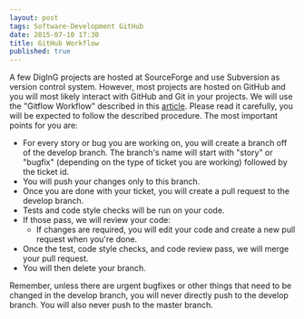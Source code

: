 ```yaml
---
layout: post
tags: Software-Development GitHub
date: 2015-07-10 17:30
title: GitHub Workflow
published: true
---
```


A few DigInG projects are hosted at SourceForge and use Subversion as version control system. However, most projects are hosted on GitHub and you will most likely interact with GitHub and Git in your projects. We will use the "Gitflow Workflow" described in this [article](https://www.atlassian.com/git/tutorials/comparing-workflows/gitflow-workflow). Please read it carefully, you will be expected to follow the described procedure. The most important points for you are:

- For every story or bug you are working on, you will create a branch off of the develop branch. The branch's name will start with "story" or "bugfix" (depending on the type of ticket you are working) followed by the ticket id.
- You will push your changes only to this branch.
- Once you are done with your ticket, you will create a pull request to the develop branch.
- Tests and code style checks will be run on your code.
- If those pass, we will review your code:
	- If changes are required, you will edit your code and create a new pull request when you're done.
- Once the test, code style checks, and code review pass, we will merge your pull request.
- You will then delete your branch.

Remember, unless there are urgent bugfixes or other things that need to be changed in the develop branch, you will never directly push to the develop branch. You will also never push to the master branch.
